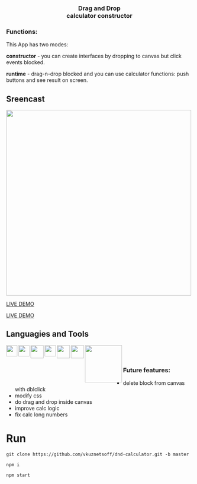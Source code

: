 <h3 align="center"> Drag and Drop<br />calculator constructor </h3>

### Functions:
This App has two modes:

<strong>constructor</strong> - you can create interfaces by dropping to canvas but click events blocked.

<strong>runtime</strong> - drag-n-drop blocked and you can use calculator functions: push buttons and see result on screen.

## Sreencast
<img src="https://s1.hostingkartinok.com/uploads/images/2022/06/07640edd00aa84132215a5307132deb1.gif" width="500">

<a href="https://dnd-calculator-beta.vercel.app/" target="_blank">LIVE DEMO</a>

<a href="https://trello-dashboard.vercel.app/" target="_blank">LIVE DEMO</a>

## Languagies and Tools

<img width="30px" align="left" src="https://s1.hostingkartinok.com/uploads/images/2022/05/f2c31b8897a74da7737591378591f7b7.png" />
<img width="30px" align="left" src="https://s1.hostingkartinok.com/uploads/images/2022/05/b907542e162a3f993d9f25b8da2dfcfa.png" />
<img width="35px" align="left" src="https://s1.hostingkartinok.com/uploads/images/2022/05/35bb74122e5408633c262058e7dad2f1.png" />
<img width="30px" align="left" src="https://s1.hostingkartinok.com/uploads/images/2022/05/3c63dc7e57f797875c3060cc7bf3d547.png" />
<img width="35px" align="left" src="https://s1.hostingkartinok.com/uploads/images/2022/05/a991395c49790492a96f2d0ac873a3e7.png" />
<img width="35px" align="left" src="https://s1.hostingkartinok.com/uploads/images/2022/05/beeef1cea0192c4efd17bb1d626b78b2.png" />
<img width="100px" align="left" src="https://s1.hostingkartinok.com/uploads/images/2022/05/cda69a13613c9bde50f49cf0b6562d81.png" />

<br />
<br />

### Future features:
+ delete block from canvas with dblclick
+ modify css
+ do drag and drop inside canvas
+ improve calc logic
+ fix calc long numbers


# Run

```
git clone https://github.com/vkuznetsoff/dnd-calculator.git -b master

npm i

npm start
```




